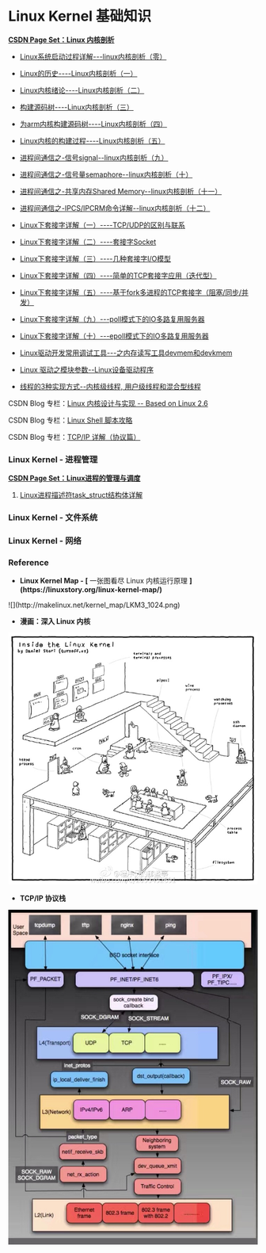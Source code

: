 # Linux Kernel 基础知识

[**CSDN Page Set：Linux 内核剖析**](http://blog.csdn.net/gatieme/article/category/6190201)

* [Linux系统启动过程详解---linux内核剖析（零）](http://blog.csdn.net/gatieme/article/details/50914250)

* [Linux的历史----Linux内核剖析（一）](http://blog.csdn.net/gatieme/article/details/44956431)

* [Linux内核绪论----Linux内核剖析（二）](http://blog.csdn.net/gatieme/article/details/44958879)

* [构建源码树----Linux内核剖析（三）](http://blog.csdn.net/gatieme/article/details/44961475)

* [为arm内核构建源码树----Linux内核剖析（四）](http://blog.csdn.net/gatieme/article/details/48846997)

* [Linux内核的构建过程----Linux内核剖析（五）](http://blog.csdn.net/gatieme/article/details/48918399)

* [进程间通信之-信号signal--linux内核剖析（九）](http://blog.csdn.net/gatieme/article/details/50990456)

* [进程间通信之-信号量semaphore--linux内核剖析（十）](http://blog.csdn.net/gatieme/article/details/50994533)

* [进程间通信之-共享内存Shared Memory--linux内核剖析（十一）](http://blog.csdn.net/gatieme/article/details/51005811)

* [进程间通信之-IPCS\/IPCRM命令详解--linux内核剖析（十二）](http://blog.csdn.net/gatieme/article/details/51026554)

* [Linux下套接字详解（一）----TCP\/UDP的区别与联系](http://blog.csdn.net/gatieme/article/details/46240775)

* [Linux下套接字详解（二）----套接字Socket](http://blog.csdn.net/gatieme/article/details/46241975)

* [Linux下套接字详解（三）----几种套接字I\/O模型](http://blog.csdn.net/gatieme/article/details/46334337)

* [Linux下套接字详解（四）----简单的TCP套接字应用（迭代型）](http://blog.csdn.net/gatieme/article/details/46357249)

* [Linux下套接字详解（五）----基于fork多进程的TCP套接字（阻塞\/同步\/并发）](http://blog.csdn.net/gatieme/article/details/50615112)

* [Linux下套接字详解（九）---poll模式下的IO多路复用服务器](http://blog.csdn.net/gatieme/article/details/50978320)

* [Linux下套接字详解（十）---epoll模式下的IO多路复用服务器](http://blog.csdn.net/gatieme/article/details/50979090)

* [Linux驱动开发常用调试工具---之内存读写工具devmem和devkmem](http://blog.csdn.net/gatieme/article/details/50964903)

* [Linux 驱动之模块参数--Linux设备驱动程序](http://blog.csdn.net/gatieme/article/details/51009094)

* [线程的3种实现方式--内核级线程, 用户级线程和混合型线程](http://blog.csdn.net/gatieme/article/details/51892437)


CSDN Blog 专栏：[Linux 内核设计与实现 -- Based on Linux 2.6](http://blog.csdn.net/column/details/linuxkernel.html)

CSDN Blog 专栏：[Linux Shell 脚本攻略](http://blog.csdn.net/column/details/linuxshell.html)

CSDN Blog 专栏：[TCP\/IP 详解（协议篇）](http://blog.csdn.net/column/details/tcp-ip.html)

### Linux Kernel - 进程管理

[**CSDN Page Set：Linux进程的管理与调度**](http://blog.csdn.net/gatieme/article/category/6225543)

1. [Linux进程描述符task\_struct结构体详解](http://blog.csdn.net/gatieme/article/details/51383272)

### Linux Kernel - 文件系统

### Linux Kernel - 网络

### Reference

* **Linux Kernel Map - \[** 一张图看尽 Linux 内核运行原理 **\]\(**https:\/\/linuxstory.org\/linux-kernel-map\/**\)**

!\[\]\(http:\/\/makelinux.net\/kernel\_map\/LKM3\_1024.png\)

* **漫画：深入 Linux 内核**

![](/assets/7cc829d3gw1f92ipqgjjxj21kw1lbdxf.jpg)

* **TCP\/IP 协议栈**

![](/assets/1.pic_hd.jpg)

